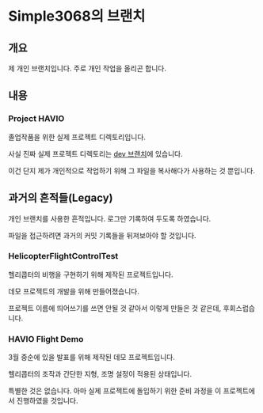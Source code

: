 # Simple3068의 브랜치
## 개요
제 개인 브랜치입니다. 주로 개인 작업을 올리곤 합니다. 
## 내용
### Project HAVIO
졸업작품을 위한 실제 프로젝트 디렉토리입니다. 

사실 진짜 실제 프로젝트 디렉토리는 [dev 브랜치](https://github.com/MyUploader0721/Helicobacter/tree/dev)에 있습니다. 

이건 단지 제가 개인적으로 작업하기 위해 그 파일을 복사해다가 사용하는 것 뿐입니다. 
## 과거의 흔적들(Legacy)
개인 브랜치를 사용한 흔적입니다. 로그만 기록하여 두도록 하였습니다. 

파일을 접근하려면 과거의 커밋 기록들을 뒤져보아야 할 것입니다. 

### HelicopterFlightControlTest
헬리콥터의 비행을 구현하기 위해 제작된 프로젝트입니다. 

데모 프로젝트의 개발을 위해 만들어졌습니다. 

프로젝트 이름에 띄어쓰기를 쓰면 안될 것 같아서 이렇게 만들은 것 같은데, 후회스럽습니다. 
### HAVIO Flight Demo
3월 중순에 있을 발표를 위해 제작된 데모 프로젝트입니다. 

헬리콥터의 조작과 간단한 지형, 조명 설정이 적용된 상태입니다. 

특별한 것은 없습니다. 아마 실제 프로젝트에 돌입하기 위한 준비 과정을 이 프로젝트에서 진행하였을 것입니다. 
